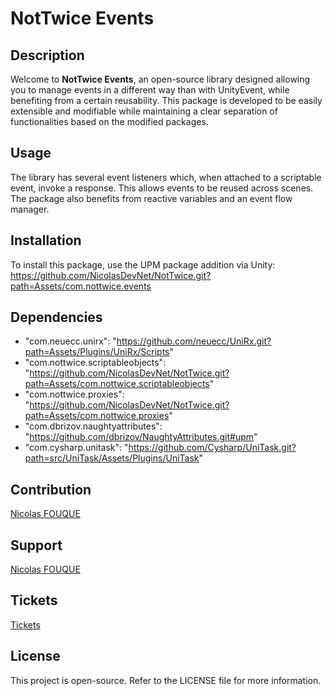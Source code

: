 # NotTwice Events

## Description
Welcome to **NotTwice Events**, an open-source library designed allowing you to manage events in a different way than with UnityEvent, while benefiting from a certain reusability. This package is developed to be easily extensible and modifiable while maintaining a clear separation of functionalities based on the modified packages.

## Usage
The library has several event listeners which, when attached to a scriptable event, invoke a response. This allows events to be reused across scenes. The package also benefits from reactive variables and an event flow manager.

## Installation
To install this package, use the UPM package addition via Unity:
https://github.com/NicolasDevNet/NotTwice.git?path=Assets/com.nottwice.events

## Dependencies

- "com.neuecc.unirx": "https://github.com/neuecc/UniRx.git?path=Assets/Plugins/UniRx/Scripts"
- "com.nottwice.scriptableobjects": "https://github.com/NicolasDevNet/NotTwice.git?path=Assets/com.nottwice.scriptableobjects"
- "com.nottwice.proxies": "https://github.com/NicolasDevNet/NotTwice.git?path=Assets/com.nottwice.proxies"
- "com.dbrizov.naughtyattributes": "https://github.com/dbrizov/NaughtyAttributes.git#upm"
- "com.cysharp.unitask": "https://github.com/Cysharp/UniTask.git?path=src/UniTask/Assets/Plugins/UniTask"

## Contribution
[Nicolas FOUQUE](https://nfodevfreelance.fr/)

## Support
[Nicolas FOUQUE](mailto:n.fouquedev@outlook.fr)

## Tickets
[Tickets](https://github.com/NicolasDevNet/NotTwice/issues)

## License
This project is open-source. Refer to the LICENSE file for more information.
